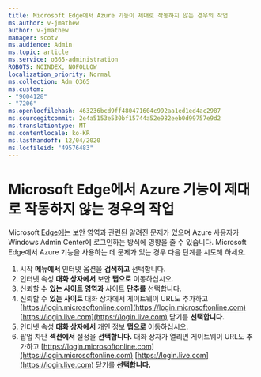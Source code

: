 ```yaml
---
title: Microsoft Edge에서 Azure 기능이 제대로 작동하지 않는 경우의 작업
ms.author: v-jmathew
author: v-jmathew
manager: scotv
ms.audience: Admin
ms.topic: article
ms.service: o365-administration
ROBOTS: NOINDEX, NOFOLLOW
localization_priority: Normal
ms.collection: Adm_O365
ms.custom:
- "9004128"
- "7206"
ms.openlocfilehash: 463236bcd9ff480471604c992aa1ed1ed4ac2987
ms.sourcegitcommit: 2e4a5153e530bf15744a52e982eeb0d99757e9d2
ms.translationtype: MT
ms.contentlocale: ko-KR
ms.lasthandoff: 12/04/2020
ms.locfileid: "49576483"
---
```

# <a name="what-to-do-if-azure-features-dont-work-properly-in-microsoft-edge"></a>Microsoft Edge에서 Azure 기능이 제대로 작동하지 않는 경우의 작업

Microsoft [Edge에는](https://go.microsoft.com/fwlink/?linkid=2140608) 보안 영역과 관련된 알려진 문제가 있으며 Azure 사용자가 Windows Admin Center에 로그인하는 방식에 영향을 줄 수 있습니다. Microsoft Edge에서 Azure 기능을 사용하는 데 문제가 있는 경우 다음 단계를 시도해 하세요.

1. 시작 **메뉴에서** 인터넷 옵션을 **검색하고** 선택합니다.
2. 인터넷 속성 **대화 상자에서** 보안 **탭으로** 이동하십시오.
3. 신뢰할 수 **있는 사이트 영역과** 사이트 **단추를** 선택합니다.
4. 신뢰할 수 **있는 사이트** 대화 상자에서 게이트웨이 URL도 추가하고 [https://login.microsoftonline.com](https://login.microsoftonline.com) [https://login.live.com](https://login.live.com) 닫기를 **선택합니다.**
5. 인터넷 속성 **대화 상자에서** 개인 정보 **탭으로** 이동하십시오.
6. 팝업 차단 **섹션에서** 설정을 **선택합니다.** 대화 상자가 열리면 게이트웨이 URL도 추가하고 [https://login.microsoftonline.com](https://login.microsoftonline.com) [https://login.live.com](https://login.live.com) 닫기를 **선택합니다.**
